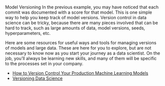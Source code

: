 Model Versioning
In the previous example, you may have noticed that each commit was documented with a score for that model. 
This is one simple way to help you keep track of model versions. Version control in data science can be tricky, 
because there are many pieces involved that can be hard to track, such as large amounts of data, model versions, 
seeds, hyperparameters, etc.

Here are some resources for useful ways and tools for managing versions of models and large data. 
These are here for you to explore, but are not necessary to know now as you start your journey as a data scientist. 
On the job, you’ll always be learning new skills, and many of them will be specific to the processes set in your company.

- [How to Version Control Your Production Machine Learning Models](https://blog.algorithmia.com/how-to-version-control-your-production-machine-learning-models/)
- [Versioning Data Science](https://shuaiw.github.io/2017/07/30/versioning-data-science.html)